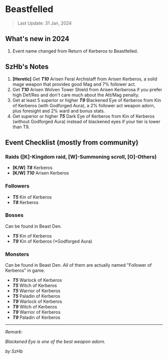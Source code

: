# Beastfelled

> Last Update: 31 Jan, 2024

## What's new in 2024

1. Event name changed from Return of Kerberos to Beastfelled.

## SzHb's Notes

1. **[Heretic]** Get ***T10*** Arisen Feral Archistaff from Arisen Kerberos, a solid mage weapon that provides good Mag and 7% follower act.
2. Get ***T10*** Arisen Wolven Tower Shield from Arisen Kerberosa if you prefer high Def/Res and don't care much about the Att/Mag penalty.
3. Get at least 5 superior or higher ***T9*** Blackened Eye of Kerberos from Kin of Kerberos (with Godforged Aura), a 2% follower act weapon adorn, plus foresight and 2% ward and bonus stats.
4. Get superior or higher ***T5*** Dark Eye of Kerberos from Kin of Kerberos (without Godforged Aura) instead of blackened eyes if your tier is lower than T9.

## Event Checklist (mostly from community)

### Raids ([K]-Kingdom raid, [W]-Summoning scroll, [O]-Others)

- **[K/W]** ***T8*** Kerberos
- **[K/W]** ***T10*** Arisen Kerberos

### Followers

- ***T5*** Kin of Kerberos
- ***T8*** Kerberos

### Bosses

Can be found in Beast Den.

- ***T5*** Kin of Kerberos
- ***T9*** Kin of Kerberos (*Godforged Aura)

### Monsters

Can be found in Beast Den. All of them are actually named "Follower of Kerberos" in game. 
- ***T5*** Warlock of Kerberos 
- ***T5*** Witch of Kerberos 
- ***T5*** Warrior of Kerberos
- ***T5*** Paladin of Kerberos
- ***T9*** Warlock of Kerberos
- ***T9*** Witch of Kerberos
- ***T9*** Warrior of Kerberos 
- ***T9*** Paladin of Kerberos 

---

*Remark:*

*Blackened Eye is one of the best weapon adorn.*

*by SzHb*